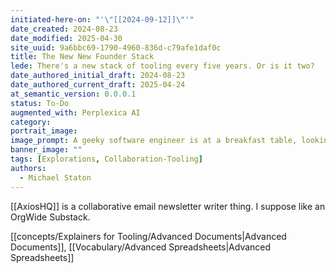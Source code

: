 ```yaml
---
initiated-here-on: "'\"[[2024-09-12]]\"'"
date_created: 2024-08-23
date_modified: 2025-04-30
site_uuid: 9a6bbc69-1790-4960-836d-c79afe1daf0c
title: The New New Founder Stack
lede: There's a new stack of tooling every five years. Or is it two?
date_authored_initial_draft: 2024-08-23
date_authored_current_draft: 2025-04-24
at_semantic_version: 0.0.0.1
status: To-Do
augmented_with: Perplexica AI
category: 
portrait_image: 
image_prompt: A geeky software engineer is at a breakfast table, looking at a giant stack of pancakes with butter melting over it.  He looks intimidated.
banner_image: ""
tags: [Explorations, Collaboration-Tooling]
authors:
  - Michael Staton
---
```


[[AxiosHQ]] is a collaborative email newsletter writer thing.  I suppose like an OrgWide Substack.

[[concepts/Explainers for Tooling/Advanced Documents|Advanced Documents]], [[Vocabulary/Advanced Spreadsheets|Advanced Spreadsheets]]



